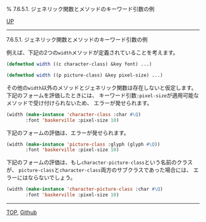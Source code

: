 % 7.6.5.1. ジェネリック関数とメソッドのキーワード引数の例

[UP](7.6.5.html)  

---

7.6.5.1. ジェネリック関数とメソッドのキーワード引数の例


例えば、下記の2つの`width`メソッドが定義されていることを考えます。

```lisp
(defmethod width ((c character-class) &key font) ...)

(defmethod width ((p picture-class) &key pixel-size) ...)
```

その他の`width`以外のメソッドとジェネリック関数は存在しないと仮定します。
下記のフォームを評価したときには、
キーワード引数`:pixel-size`が適用可能なメソッドで受け付けられないため、
エラーが発せられます。

```lisp
(width (make-instance 'character-class :char #\Q)
       :font 'baskerville :pixel-size 10)
```

下記のフォームの評価は、エラーが発せられます。

```lisp
(width (make-instance 'picture-class :glyph (glyph #\Q))
       :font 'baskerville :pixel-size 10)
```

下記のフォームの評価は、もし`character-picture-class`という名前のクラスが、
`picture-class`と`character-class`両方のサブクラスであった場合には、
エラーにはならないでしょう。

```lisp
(width (make-instance 'character-picture-class :char #\Q)
       :font 'baskerville :pixel-size 10)
```


---
[TOP](index.html),  [Github](https://github.com/nptcl/npt-japanese)

